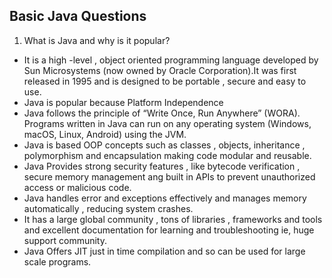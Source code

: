 
## Basic Java Questions

1. What is Java and why is it popular?

- It is a high -level , object oriented programming language developed by Sun Microsystems (now owned by Oracle Corporation).It was first released in 1995 and is designed to be portable , secure and easy to use.
- Java is popular because Platform Independence
- Java follows the principle of “Write Once, Run Anywhere” (WORA).
Programs written in Java can run on any operating system (Windows, macOS, Linux, Android) using the JVM.
- Java is based OOP concepts such as classes , objects, inheritance , polymorphism and encapsulation making code modular and reusable.
- Java Provides strong security features , like bytecode verification , secure memory management ang built in APIs to prevent unauthorized access or malicious code.
- Java handles error and exceptions effectively and manages memory automatically , reducing system crashes.
- It has a large global community , tons of libraries , frameworks and tools and excellent documentation for learning and troubleshooting ie, huge support community.
- Java Offers JIT just in time compilation and so can be used for large scale programs.